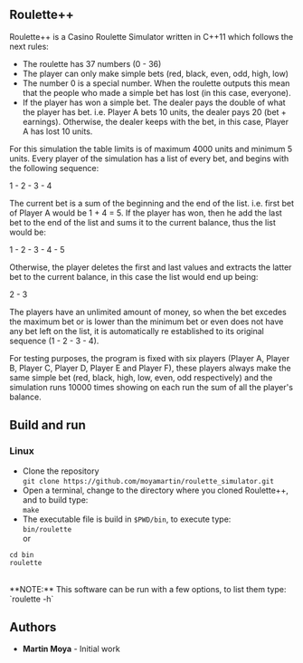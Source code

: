 ## Roulette++

Roulette++ is a Casino Roulette Simulator written in C++11 which follows the next rules:
- The roulette has 37 numbers (0 - 36)
- The player can only make simple bets (red, black, even, odd, high, low)
- The number 0 is a special number. When the roulette outputs this mean that the people who made a simple bet has lost (in this case, everyone).
- If the player has won a simple bet. The dealer pays the double of what the player has bet. i.e. Player A bets 10 units, the dealer pays 20 (bet + earnings). Otherwise, the dealer keeps with the bet, in this case, Player A has lost 10 units.
    
For this simulation the table limits is of maximum 4000 units and minimum 5 units. Every player of the simulation has a list of every bet, and begins with the following sequence:

1 - 2 - 3 - 4

The current bet is a sum of the beginning and the end of the list. i.e. first bet of Player A would be 1 + 4 = 5. If the player has won, then he add the last bet to the end of the list and sums it to the current balance, thus the list would be:

1 - 2 - 3 - 4 - 5

Otherwise, the player deletes the first and last values and extracts the latter bet to the current balance, in this case the list would end up being:

2 - 3

The players have an unlimited amount of money, so when the bet excedes the maximum bet or is lower than the minimum bet or even does not have any bet left on the list, it is automatically re established to its original sequence (1 - 2 - 3 - 4).

For testing purposes, the program is fixed with six players (Player A, Player B, Player C, Player D, Player E and Player F), these players always make the same simple bet (red, black, high, low, even, odd respectively) and the simulation runs 10000 times showing on each run the sum of all the player's balance.

## Build and run
### Linux
* Clone the repository\
    `git clone https://github.com/moyamartin/roulette_simulator.git` 
* Open a terminal, change to the directory where you cloned Roulette++, and to build type:<br>
    `make`<br>
* The executable file is build in `$PWD/bin`, to execute type: <br>
`bin/roulette` <br>
or <br>
```
cd bin
roulette
```
<br>
**NOTE:** This software can be run with a few options, to list them type:<br>
`roulette -h`

## Authors
* **Martin Moya** - Initial work
